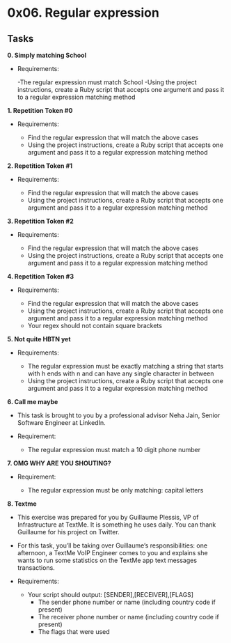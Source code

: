# 0x06. Regular expression
## Tasks
**0. Simply matching School**
- Requirements:

	-The regular expression must match School
	-Using the project instructions, create a Ruby script that accepts one argument and pass it to a regular expression matching method

**1. Repetition Token #0**
- Requirements:

	- Find the regular expression that will match the above cases
	- Using the project instructions, create a Ruby script that accepts one argument and pass it to a regular expression matching method

**2. Repetition Token #1**
- Requirements:

	- Find the regular expression that will match the above cases
	- Using the project instructions, create a Ruby script that accepts one argument and pass it to a regular expression matching method

**3. Repetition Token #2**
 - Requirements:

	- Find the regular expression that will match the above cases
	- Using the project instructions, create a Ruby script that accepts one argument and pass it to a regular expression matching method

**4. Repetition Token #3**
- Requirements:

	- Find the regular expression that will match the above cases
	- Using the project instructions, create a Ruby script that accepts one argument and pass it to a regular expression matching method
	- Your regex should not contain square brackets

**5. Not quite HBTN yet**
- Requirements:

	- The regular expression must be exactly matching a string that starts with h ends with n and can have any single character in between
	- Using the project instructions, create a Ruby script that accepts one argument and pass it to a regular expression matching method

**6. Call me maybe**
- This task is brought to you by a professional advisor Neha Jain, Senior Software Engineer at LinkedIn.

- Requirement:

	- The regular expression must match a 10 digit phone number

**7. OMG WHY ARE YOU SHOUTING?**
- Requirement:

	- The regular expression must be only matching: capital letters

**8. Textme**
- This exercise was prepared for you by Guillaume Plessis, VP of Infrastructure at TextMe. It is something he uses daily. You can thank Guillaume for his project on Twitter.

- For this task, you’ll be taking over Guillaume’s responsibilities: one afternoon, a TextMe VoIP Engineer comes to you and explains she wants to run some statistics on the TextMe app text messages transactions.

- Requirements:

	- Your script should output: [SENDER],[RECEIVER],[FLAGS]
		- The sender phone number or name (including country code if present)
		- The receiver phone number or name (including country code if present)
		- The flags that were used
